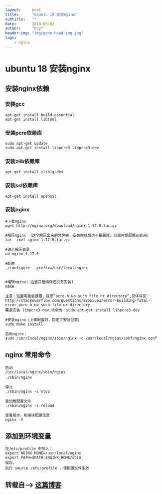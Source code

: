 ```yaml
---
layout:     post
title:      "ubuntu 18 安装nginx"
subtitle:   ""
date:       2019-06-02
author:     "hcy"
header-img: "img/gene-head-img.jpg"
tags:
    - nginx
---
```



# ubuntu 18 安装nginx

## 安装nginx依赖

### 安装gcc
	
	apt-get install build-essential
	apt-get install libtool

### 安装pcre依赖库
	
	sudo apt-get update
	sudo apt-get install libpcre3 libpcre3-dev

### 安装zlib依赖库

	apt-get install zlib1g-dev
	
### 安装ssl依赖库

	apt-get install openssl
	
### 安装nginx

	#下载nginx
	wget http://nginx.org/download/nginx-1.17.0.tar.gz
	
	#解压nginx （这个解压出来的文件夹，安装完成后也不要删除，以后再想配置还能用）
	tar -zxvf nginx-1.17.0.tar.gz
	
	#进入解压目录
	cd nginx-1.17.0
	
	#配置
	./configure --prefix=/usr/local/nginx
	
	
	#编辑nginx( 这里只是编译还没有安装)
	make
	
	注意：这里可能会报错，提示“pcre.h No such file or directory”,具体详见：http://stackoverflow.com/questions/22555561/error-building-fatal-error-pcre-h-no-such-file-or-directory
	需要安装 libpcre3-dev,命令为：sudo apt-get install libpcre3-dev
	
	#安装nginx（上面配置时，指定了安装位置）
	sudo make install
	
	启动nginx：
	sudo /usr/local/nginx/sbin/nginx -c /usr/local/nginx/conf/nginx.conf
	
	
## nginx 常用命令

	启动
	/usr/local/nginx/sbin/nginx
	./sbin/nginx　
	
	停止
	./sbin/nginx -s stop
	
	重加载配置文件
	./sbin/nginx -s reload
	
	查看版本，和编译配置信息
	nginx -V
	
## 添加到环境变量

	在/etc/profile 中加入：
	export NGINX_HOME=/usr/local/nginx
	export PATH=$PATH:$NGINX_HOME/sbin	
	保存，
	执行 source /etc/profile ，使配置文件生效
	
## 转载自--> [这篇博客]("https://www.cnblogs.com/piscesLoveCc/p/5794926.html")
